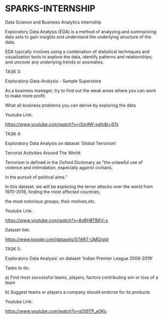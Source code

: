 # SPARKS-INTERNSHIP

Data Science and Business Analytics Internship

Exploratory Data Analysis (EDA) is a method of analyzing and summarizing data sets to gain insights and understand the underlying structure of the data.

EDA typically involves using a combination of statistical techniques and visualization tools to explore the data, identify patterns and relationships, and uncover any underlying trends or anomalies.

TASK 3: 

Exploratory-Data-Analysis - Sample Superstore

As a business manager, try to find out the weak areas where you can work to make more profit.

What all business problems you can derive by exploring the data

Youtube Link:

https://www.youtube.com/watch?v=rSzrAW-sgfc&t=67s

TASK 4: 

Exploratory Data Analysis on dataset ‘Global Terrorism’ 

Terrorist Activities Around The World:

Terrorism is defined in the Oxford Dictionary as “the unlawful use of violence and intimidation, especially against civilians, 

in the pursuit of political aims.”

In this dataset, we will be exploring the terror attacks over the world from 1970-2016, finding the most affected countries, 

the most notorious groups, their motives,etc.

Youtube Link:

https://www.youtube.com/watch?v=8oBHBTBKV-s

Dataset link:

https://www.kaggle.com/datasets/START-UMD/gtd

TASK 5: 

Exploratory Data Analysis’ on dataset ‘Indian Premier League 2008-2019’ 

Tasks to do:

a) Find most successful teams, players, factors contributing win or loss of a team

b) Suggest teams or players a company should endorse for its products

Youtube Link:

https://www.youtube.com/watch?v=qOt9TP_e0Ks

